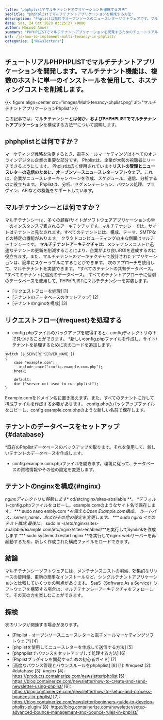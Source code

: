 ```yaml
---
title: "phphplistでマルチテナントアプリケーションを構成する方法" 
seoTitle: "phphplistでマルチテナントアプリケーションを構成する方法" 
description: "Phplistは無料でオープンソースのニュースレターソフトウェアです。マルチテナントアプリケーションを構成し、共有環境でアプリケーションのいくつかのインスタンスを実行します。" 
date: Sat, 24 Oct 2020 03:25:27 +0000
author: Masood Anwer
summary: "PHPHPLISTでマルチテナントアプリケーションを開発するためのチュートリアル。マルチテナント機能は、複数のホストに単一のインストールを使用して、ホスティングコストを削減します。" 
url: /ja/how-to-implement-multi-tenancy-in-phplist/
categories: ['Newsletters']
---
```


## チュートリアルPHPHPLISTでマルチテナントアプリケーションを開発します。マルチテナント機能は、複数のホストに単一のインストールを使用して、ホスティングコストを削減します。

{{< figure align=center src="images/Multi-tenancy-phplist.png" alt="マルチテナントアプリケーションPhplist">}}

この記事では、マルチテナンシー**とは何か、およびPHPHPLISTでマルチテナントアプリケーション**を構成する方法**について説明します。

## phphplistとは何ですか？
マーケティング戦略を決定するとき、電子メールマーケティングはすべてのオンラインデジタル企業の重要な部分です。 Phplistは、企業が大勢の視聴者にリーチできるようにします。 Phplistは広く使用されています**リストの管理とニュースレターの送信のために、オープンソースニュースレターソフトウェア**。これは、企業がニュースレターキャンペーンを作成、スケジュール、送信、分析するのに役立ちます。 Phplistは、分析、セグメンテーション、バウンス処理、プラグイン、APIなどの機能をサポートしています。

## マルチテナンシーとは何ですか？
マルチテナンシーは、多くの顧客/サイトがソフトウェアアプリケーションの単一のインスタンスで表されるアーキテクチャです。マルチテナンシーでは、サイトはテナントと見なされます。すべてのテナントには、構成、テーマ、SMTPなどの特定の機能があります。
クラウドコンピューティングの主な側面はマルチテナンシーです。 **マルチテナントアーキテクチャ**は、メンテナンスコストと迅速なテナントの更新を削減することにより、企業がより良いROIを達成するのに役立ちます。また、マルチテナントのアーキテクチャで設計されたアプリケーションは、簡単にスケーラブルにすることができます。
次のアプローチを使用して、マルチテナントを実装できます。
  *すべてのテナントの共有データベース。
  *すべてのテナントに個別のデータベース。
すべてのテナントアプローチに個別のデータベースを使用して、PHPHPLISTにマルチテナンシーを実装します。
  * [リクエストフローを処理] [1]
  * [テナントのデータベースのセットアップ] [2]
  * [テナントのnginxを構成] [3]

## リクエストフロー{#request}を処理する
  * config.phpファイルのバックアップを取得すると、configディレクトリの下で見つけることができます。
  *新しいconfig.phpファイルを作成し、サイト/テナントを処理するために次のコードを追加します。
```
switch ($_SERVER['SERVER_NAME'])
{   
    case "example.com":
      include_once("config.example.com.php");
    break;
    
    default:
    die ("server not used to run phplist"); 
}
```
Example.comをドメイン名に置き換えます。また、すべてのテナントに対して構成ファイルを作成する必要があります。 config.phpのバックアップファイルをコピーし、config.example.com.phpのような新しい名前で保存します。

## テナントのデータベースをセットアップ{#database}
  *既存のPhplistデータベースのバックアップを取ります。それを使用して、新しいテナントのデータベースを作成します。
  * config.example.com.phpファイルを開きます。環境に従って、データベースの資格情報やその他の設定を変更します。

## テナントのnginxを構成{#nginx}
  *nginxディレクトリに移動します** cd/etc/nginx/sites-abailable **。
  *デフォルトconfig.phpファイルをコピーし、example.comのようなサイト名で保存します。
  *** sudo nano embly.com **を備えたOpen Example.com構成。
  *ルートパス、server_name、およびその他の設定を変更します。
  *** sudo nginx -t*でのテスト構成
  *最後に、** sudo ln -s/etc/nginx/sites-abailable/example.com/etc/nginx/sites-enabled/**を実行してSymlinkを作成します
  *** sudo systemctl restart nginx **を実行してnginx webサーバーを再起動するため、新しく作成された構成ファイルをロードできます。

## 結論
マルチテナンシーソフトウェアには、メンテナンスコストの削減、効果的なリソースの使用量、更新の簡単なインストールなど、シングルテナントアプリケーションと比較していくつかの利点があります。 SaaS（Software As a Service）ソフトウェアを構築する場合は、マルチテナンシーアーキテクチャをフォローして、その真の力を楽しむことができます。

## 探検
次のリンクが関連する場合があります。
  * [Phplist  - オープンソースニュースレターと電子メールマーケティングソフトウェア] [4]
  * [phplistを使用してニュースレターを作成して送信する方法] [5]
  * [phphplistでバウンスをセットアップして処理する方法] [6]
  * [Phplistプラグインを開発するための初心者ガイド] [7]
  * [高度なバウンス管理とバウンスルールをphphplist] [8]
[1]: #request
[2]: #database
[3]: #nginx
[4]: https://products.containerize.com/newsletter/phplist
[5]: https://blog.containerize.com/newsletter/how-to-create-and-send-newsletter-using-phplist/
[6]: https://blog.containerize.com/newsletter/how-to-setup-and-process-bounces-in-phplist/
[7]: https://blog.containerize.com/newsletter/beginners-guide-to-develop-phplist-plugin/
[8]: https://blog.containerize.com/newsletter/setup-advanced-bounce-management-and-bounce-rules-in-phplist/
